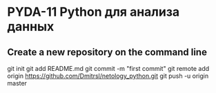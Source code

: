 # PYDA-11 Python для анализа данных

## Create a new repository on the command line

git init
git add README.md
git commit -m "first commit"
git remote add origin https://github.com/Dmitrsl/netology_python.git
git push -u origin master